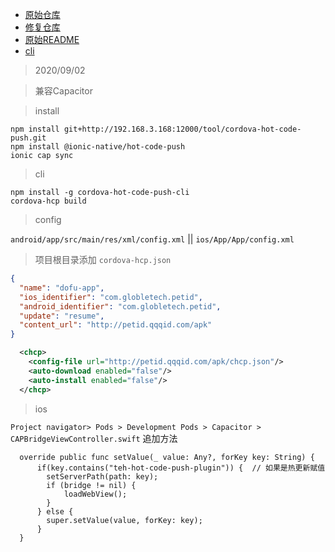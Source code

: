 - [原始仓库](https://github.com/nordnet/cordova-hot-code-push)
- [修复仓库](https://github.com/amosbaby/cordova-hot-code-push)
- [原始README](README_ORIGIN.md)
- [cli](https://github.com/nordnet/cordova-hot-code-push-cli)

> 2020/09/02

> 兼容Capacitor

> install
```shell script
npm install git+http://192.168.3.168:12000/tool/cordova-hot-code-push.git
npm install @ionic-native/hot-code-push
ionic cap sync
```

> cli
```shell script
npm install -g cordova-hot-code-push-cli
cordova-hcp build
```

> config

`android/app/src/main/res/xml/config.xml` || `ios/App/App/config.xml`

> 项目根目录添加 `cordova-hcp.json`
```json
{
  "name": "dofu-app",
  "ios_identifier": "com.globletech.petid",
  "android_identifier": "com.globletech.petid",
  "update": "resume",
  "content_url": "http://petid.qqqid.com/apk"
}
```

```xml
  <chcp>
    <config-file url="http://petid.qqqid.com/apk/chcp.json"/>
    <auto-download enabled="false"/>
    <auto-install enabled="false"/>
  </chcp>
```

> ios

`Project navigator> Pods > Development Pods > Capacitor > CAPBridgeViewController.swift` 追加方法
```
  override public func setValue(_ value: Any?, forKey key: String) {
      if(key.contains("teh-hot-code-push-plugin")) {  // 如果是热更新赋值
        setServerPath(path: key);
        if (bridge != nil) {
            loadWebView();
        }
      } else {
        super.setValue(value, forKey: key);
      }
  }
```
